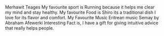 Merhawit Teages
My favourite sport is Running because it helps me clear my mind and stay healthy.
My favourite Food is Shiro its a traditional dish I love for its flavor and comfort.
My Favourite Music Eritrean music Semay by Abraham Afewerki
Interesting Fact is, I have a gift for giving intuitive advice that really helps people.
